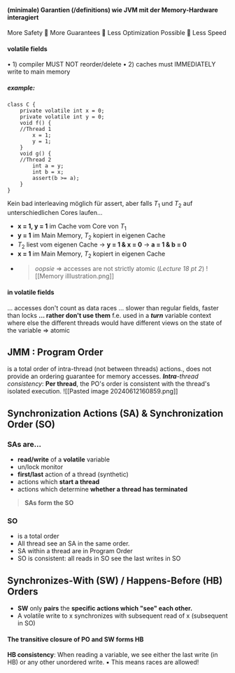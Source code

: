 #### (minimale) Garantien (/definitions) wie JVM mit der Memory-Hardware interagiert
More Safety  More Guarantees  Less Optimization Possible  Less Speed
#### volatile fields
• 1) compiler MUST NOT reorder/delete
• 2) caches must IMMEDIATELY write to main memory
##### example:
```
class C {
	private volatile int x = 0;
	private volatile int y = 0;
	void f() {
	//Thread 1
		x = 1;
		y = 1;
	}
	void g() {
	//Thread 2
		int a = y;
		int b = x;
		assert(b >= a);
	}
}
```
Kein bad interleaving möglich für assert, aber falls $T_{1}$ und  $T_{2}$ auf unterschiedlichen Cores laufen...
- **x = 1, y = 1** im Cache vom Core von $T_1$
- **y = 1** im Main Memory, $T_2$ kopiert in eigenen Cache
- $T_2$ liest vom eigenen Cache $\rightarrow$ **y = 1 & x = 0** $\rightarrow$ **a = 1 & b = 0**
- **x = 1** im Main Memory, $T_2$ kopiert in eigenen Cache
- > *oopsie*
$\Rightarrow$ accesses  are not strictly atomic (*Lecture 18 pt 2*)
![[Memory illlustration.png]]
#### in volatile fields
... accesses don't count as data races
... slower than regular fields, faster than locks
**... rather don't use them**
f.e. used in a ***turn*** variable context where else the different threads would have different views on the state of the variable => atomic

## JMM : Program Order
is a total order of intra-thread (not between threads) actions., does not provide an ordering guarantee for memory accesses. 
***Intra**-thread consistency*: **Per thread**, the PO's order is consistent with the thread's isolated execution.
![[Pasted image 20240612160859.png]]
## Synchronization Actions (SA) & Synchronization Order (SO)
### SAs are...
- **read/write** of a **volatile** variable
- un/lock monitor
- **first/last** action of a thread (synthetic)
- actions which **start a thread**
- actions which determine **whether a thread has terminated**

> **SAs form the SO**
### SO
- is a total order
- All thread see an SA in the same order.
- SA within a thread are in Program Order 
- SO is consistent: all reads in SO see the last writes in SO

## Synchronizes-With (SW) / Happens-Before (HB) Orders
- **SW** only **pairs** the **specific actions which "see" each other.**
- A volatile write to x synchronizes with subsequent read of x (subsequent in SO)
#### The **transitive closure** of PO and SW **forms HB**

**HB consistency**: When reading a variable, we see either the last write (in HB) or any other unordered write.
▪ This means races are allowed!

